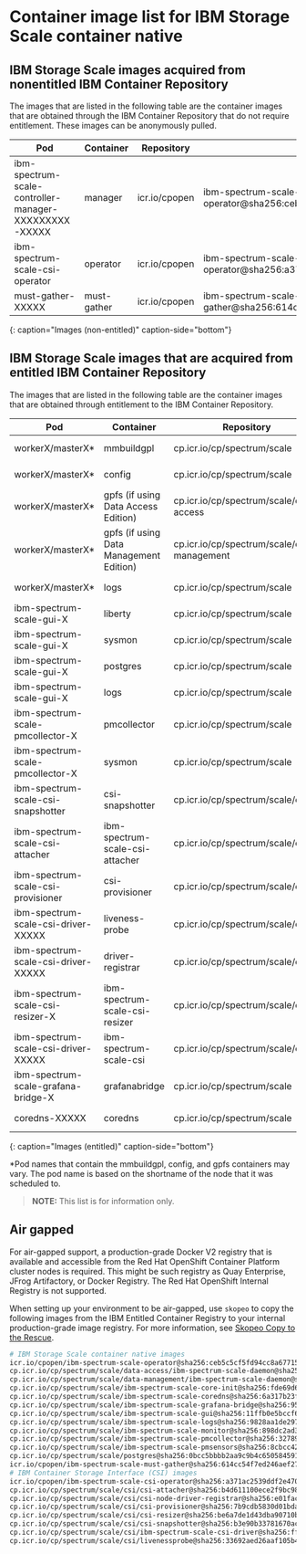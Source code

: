
# Container image list for IBM Storage Scale container native

## IBM Storage Scale images acquired from nonentitled IBM Container Repository

The images that are listed in the following table are the container images that are obtained through the IBM Container Repository that do not require entitlement. These images can be anonymously pulled.

| Pod | Container | Repository | Image |
|-----|-----------|------------|---------------------|
| ibm-spectrum-scale-controller-manager-XXXXXXXXX-XXXXX | manager | icr.io/cpopen | ibm-spectrum-scale-operator@sha256:ceb5c5cf5fd94cc8a677154c31cb8b814c53a8fcd4dfcec0ba2951f73bf9a542 |
| ibm-spectrum-scale-csi-operator | operator | icr.io/cpopen  | ibm-spectrum-scale-csi-operator@sha256:a371ac2539ddf2e4708ba22f539381880e500758de20e8db3823b1f32c5a3794 |
| must-gather-XXXXX | must-gather | icr.io/cpopen | ibm-spectrum-scale-must-gather@sha256:614cc54f7ed246aef270ef5532aaa32bb64b7c6024e85b562d7ea8675f750192 |
{: caption="Images (non-entitled)" caption-side="bottom"}

## IBM Storage Scale images that are acquired from entitled IBM Container Repository

The images that are listed in the following table are the container images that are obtained through entitlement to the IBM Container Repository.

| Pod | Container | Repository | Image |
|-----|-----------|------------|---------------------|
| workerX/masterX* | mmbuildgpl | cp.icr.io/cp/spectrum/scale | ibm-spectrum-scale-core-init@sha256:fde69d67fddd2e4e0b7d7d85387a221359daf332d135c9b9f239fb31b9b82fe0 |
| workerX/masterX* | config | cp.icr.io/cp/spectrum/scale | ibm-spectrum-scale-core-init@sha256:fde69d67fddd2e4e0b7d7d85387a221359daf332d135c9b9f239fb31b9b82fe0 |
| workerX/masterX* | gpfs (if using Data Access Edition) | cp.icr.io/cp/spectrum/scale/data-access | ibm-spectrum-scale-daemon@sha256:814bda6320cfe94eafefa331e4e30f4e07fc16fc0183067bfffada5d731a32e3 |
| workerX/masterX* | gpfs (if using Data Management Edition) | cp.icr.io/cp/spectrum/scale/data-management | ibm-spectrum-scale-daemon@sha256:72868067f337d18f4f61797693e403db177f8e28c7be682ed5c514636fef0f3a |
| workerX/masterX* | logs | cp.icr.io/cp/spectrum/scale | ibm-spectrum-scale-logs@sha256:9828aa1de297e1e37f24bbdd1870149d50ebc2ac78089c6be12bb6934e080143  |
| ibm-spectrum-scale-gui-X | liberty | cp.icr.io/cp/spectrum/scale | ibm-spectrum-scale-gui@sha256:11ffb0e5bccf6d679c86e02ed7d1df155800c6502adb72378e08c007ddd66443 |
| ibm-spectrum-scale-gui-X | sysmon | cp.icr.io/cp/spectrum/scale | ibm-spectrum-scale-monitor@sha256:898dc2ad37073f3793562a4d4af90e0a399c92f612de1de6bff15b753f587f32 |
| ibm-spectrum-scale-gui-X | postgres | cp.icr.io/cp/spectrum/scale | postgres@sha256:0bcc5bbbb2aa9c9b4c6505845918c7eb55d783cf5c1f434fac33012579fb149d |
| ibm-spectrum-scale-gui-X | logs | cp.icr.io/cp/spectrum/scale | ibm-spectrum-scale-logs@sha256:9828aa1de297e1e37f24bbdd1870149d50ebc2ac78089c6be12bb6934e080143 |
| ibm-spectrum-scale-pmcollector-X | pmcollector | cp.icr.io/cp/spectrum/scale | ibm-spectrum-scale-pmcollector@sha256:3278937eafb9d1eeb75f9dbae5b12e449fd180f4502acf3989771565f6aac794 |
| ibm-spectrum-scale-pmcollector-X | sysmon | cp.icr.io/cp/spectrum/scale | ibm-spectrum-scale-monitor@sha256:898dc2ad37073f3793562a4d4af90e0a399c92f612de1de6bff15b753f587f32 |
| ibm-spectrum-scale-csi-snapshotter | csi-snapshotter | cp.icr.io/cp/spectrum/scale/csi | csi-snapshotter@sha256:b3e90b33781670ac050c22c9e88b9e876493dca248966b9da6f7a90cc412ab86  |
| ibm-spectrum-scale-csi-attacher | ibm-spectrum-scale-csi-attacher | cp.icr.io/cp/spectrum/scale/csi | csi-attacher@sha256:b4d611100ece2f9bc980d1cb19c2285b8868da261e3b1ee8f45448ab5512ab94 |
| ibm-spectrum-scale-csi-provisioner | csi-provisioner | cp.icr.io/cp/spectrum/scale/csi | csi-provisioner@sha256:7b9cdb5830d01bda96111b4f138dbddcc01eed2f95aa980a404c45a042d60a10 |
| ibm-spectrum-scale-csi-driver-XXXXX | liveness-probe | cp.icr.io/cp/spectrum/scale/csi | livenessprobe@sha256:33692aed26aaf105b4d6e66280cceca9e0463f500c81b5d8c955428a75438f32 |
| ibm-spectrum-scale-csi-driver-XXXXX | driver-registrar | cp.icr.io/cp/spectrum/scale/csi | csi-node-driver-registrar@sha256:e01facb9fb9cffaf52d0053bdb979fbd8c505c8e411939a6e026dd061a6b4fbe |
| ibm-spectrum-scale-csi-resizer-X | ibm-spectrum-scale-csi-resizer | cp.icr.io/cp/spectrum/scale/csi | csi-resizer@sha256:be6a7de1d43dba90710b61bd3d0d8f568654a6adadaeea9188cf4cd3554cbb87 |
| ibm-spectrum-scale-csi-driver-XXXXX | ibm-spectrum-scale-csi | cp.icr.io/cp/spectrum/scale/csi | ibm-spectrum-scale-csi-driver@sha256:ffecac38546bf0b36e0c87fd6e4c06c58bc85c6f7c2140651149a284d29a5d6f |
| ibm-spectrum-scale-grafana-bridge-X | grafanabridge | cp.icr.io/cp/spectrum/scale | ibm-spectrum-scale-grafana-bridge@sha256:956a98023ae3a877410c922c006080ecc7f825eca273fa5dd2bdb94873d1f725 |
| coredns-XXXXX | coredns | cp.icr.io/cp/spectrum/scale | ibm-spectrum-scale-coredns@sha256:6a317b23fee629c0b07eb95d34ab7593bb38d41bffc5d1cd4cb2870539c66cd4 |
{: caption="Images (entitled)" caption-side="bottom"}

*Pod names that contain the mmbuildgpl, config, and gpfs containers may vary. The pod name is based on the shortname of the node that it was scheduled to.

>**NOTE:** This list is for information only.

## Air gapped

For air-gapped support, a production-grade Docker V2 registry that is available and accessible from the Red Hat OpenShift Container Platform cluster nodes is required. This might be such registry as Quay Enterprise, JFrog Artifactory, or Docker Registry. The Red Hat OpenShift Internal Registry is not supported.

When setting up your environment to be air-gapped, use `skopeo` to copy the following images from the IBM Entitled Container Registry to your internal production-grade image registry. For more information, see [Skopeo Copy to the Rescue](https://www.redhat.com/en/blog/skopeo-copy-rescue).

```bash
# IBM Storage Scale container native images
icr.io/cpopen/ibm-spectrum-scale-operator@sha256:ceb5c5cf5fd94cc8a677154c31cb8b814c53a8fcd4dfcec0ba2951f73bf9a542
cp.icr.io/cp/spectrum/scale/data-access/ibm-spectrum-scale-daemon@sha256:814bda6320cfe94eafefa331e4e30f4e07fc16fc0183067bfffada5d731a32e3
cp.icr.io/cp/spectrum/scale/data-management/ibm-spectrum-scale-daemon@sha256:72868067f337d18f4f61797693e403db177f8e28c7be682ed5c514636fef0f3a
cp.icr.io/cp/spectrum/scale/ibm-spectrum-scale-core-init@sha256:fde69d67fddd2e4e0b7d7d85387a221359daf332d135c9b9f239fb31b9b82fe0
cp.icr.io/cp/spectrum/scale/ibm-spectrum-scale-coredns@sha256:6a317b23fee629c0b07eb95d34ab7593bb38d41bffc5d1cd4cb2870539c66cd4
cp.icr.io/cp/spectrum/scale/ibm-spectrum-scale-grafana-bridge@sha256:956a98023ae3a877410c922c006080ecc7f825eca273fa5dd2bdb94873d1f725
cp.icr.io/cp/spectrum/scale/ibm-spectrum-scale-gui@sha256:11ffb0e5bccf6d679c86e02ed7d1df155800c6502adb72378e08c007ddd66443
cp.icr.io/cp/spectrum/scale/ibm-spectrum-scale-logs@sha256:9828aa1de297e1e37f24bbdd1870149d50ebc2ac78089c6be12bb6934e080143
cp.icr.io/cp/spectrum/scale/ibm-spectrum-scale-monitor@sha256:898dc2ad37073f3793562a4d4af90e0a399c92f612de1de6bff15b753f587f32
cp.icr.io/cp/spectrum/scale/ibm-spectrum-scale-pmcollector@sha256:3278937eafb9d1eeb75f9dbae5b12e449fd180f4502acf3989771565f6aac794
cp.icr.io/cp/spectrum/scale/ibm-spectrum-scale-pmsensors@sha256:8cbcc426c8ed0237b988e20b5f8ea235dae617bef2fcaaac1d34fdb5fc2d6020
cp.icr.io/cp/spectrum/scale/postgres@sha256:0bcc5bbbb2aa9c9b4c6505845918c7eb55d783cf5c1f434fac33012579fb149d
icr.io/cpopen/ibm-spectrum-scale-must-gather@sha256:614cc54f7ed246aef270ef5532aaa32bb64b7c6024e85b562d7ea8675f750192
# IBM Container Storage Interface (CSI) images
icr.io/cpopen/ibm-spectrum-scale-csi-operator@sha256:a371ac2539ddf2e4708ba22f539381880e500758de20e8db3823b1f32c5a3794
cp.icr.io/cp/spectrum/scale/csi/csi-attacher@sha256:b4d611100ece2f9bc980d1cb19c2285b8868da261e3b1ee8f45448ab5512ab94
cp.icr.io/cp/spectrum/scale/csi/csi-node-driver-registrar@sha256:e01facb9fb9cffaf52d0053bdb979fbd8c505c8e411939a6e026dd061a6b4fbe
cp.icr.io/cp/spectrum/scale/csi/csi-provisioner@sha256:7b9cdb5830d01bda96111b4f138dbddcc01eed2f95aa980a404c45a042d60a10
cp.icr.io/cp/spectrum/scale/csi/csi-resizer@sha256:be6a7de1d43dba90710b61bd3d0d8f568654a6adadaeea9188cf4cd3554cbb87
cp.icr.io/cp/spectrum/scale/csi/csi-snapshotter@sha256:b3e90b33781670ac050c22c9e88b9e876493dca248966b9da6f7a90cc412ab86
cp.icr.io/cp/spectrum/scale/csi/ibm-spectrum-scale-csi-driver@sha256:ffecac38546bf0b36e0c87fd6e4c06c58bc85c6f7c2140651149a284d29a5d6f
cp.icr.io/cp/spectrum/scale/csi/livenessprobe@sha256:33692aed26aaf105b4d6e66280cceca9e0463f500c81b5d8c955428a75438f32
```


